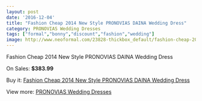 ```yaml
---
layout: post
date: '2016-12-04'
title: "Fashion Cheap 2014 New Style PRONOVIAS DAINA Wedding Dress"
category: PRONOVIAS Wedding Dresses
tags: ["formal","bonny","discount","fashion","wedding"]
image: http://www.neoformal.com/23828-thickbox_default/fashion-cheap-2014-new-style-pronovias-daina-wedding-dress.jpg
---
```

Fashion Cheap 2014 New Style PRONOVIAS DAINA Wedding Dress

On Sales: **$383.99**
<a href="https://www.neoformal.com/en/pronovias-wedding-dresses-2014/8002-fashion-cheap-2014-new-style-pronovias-daina-wedding-dress.html"><amp-img layout="responsive" width="600" height="600" src="//www.neoformal.com/23828-thickbox_default/fashion-cheap-2014-new-style-pronovias-daina-wedding-dress.jpg" alt="Fashion Cheap 2014 New Style PRONOVIAS DAINA Wedding Dress 0" /></a>
<a href="https://www.neoformal.com/en/pronovias-wedding-dresses-2014/8002-fashion-cheap-2014-new-style-pronovias-daina-wedding-dress.html"><amp-img layout="responsive" width="600" height="600" src="//www.neoformal.com/23829-thickbox_default/fashion-cheap-2014-new-style-pronovias-daina-wedding-dress.jpg" alt="Fashion Cheap 2014 New Style PRONOVIAS DAINA Wedding Dress 1" /></a>

Buy it: [Fashion Cheap 2014 New Style PRONOVIAS DAINA Wedding Dress](https://www.neoformal.com/en/pronovias-wedding-dresses-2014/8002-fashion-cheap-2014-new-style-pronovias-daina-wedding-dress.html "Fashion Cheap 2014 New Style PRONOVIAS DAINA Wedding Dress")

View more: [PRONOVIAS Wedding Dresses](https://www.neoformal.com/en/129-pronovias-wedding-dresses-2014 "PRONOVIAS Wedding Dresses")